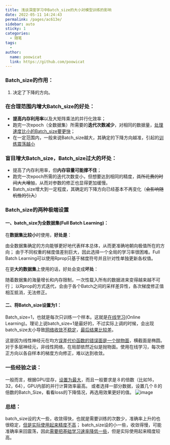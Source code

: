 ```yaml
---
title: 浅谈深度学习中Batch_size的大小对模型训练的影响
date: 2022-05-11 14:24:43
permalink: /pages/ac613e/
sidebar: auto
sticky: 1
categories:
  - 随笔
tags:
  - 
author: 
  name: poowicat
  link: https://github.com/poowicat
---
```


### Batch_size的作用：

1. 决定了下降的方向。

### 在合理范围内增大Batch_size的好处：

- **提高内存利用率**以及大矩阵乘法的并行化效率；
- 跑完一次epoch（全数据集）所需要的**迭代次数减少**，对相同的数据量，<u>处理速度比小的Batch_size要更快</u>；
- 在一定范围内，一般来说Batch_size越大，其确定的下降方向越准，引起的<u>训练震荡越小</u>

### 盲目增大Batch_size，Batch_size过大的坏处：

- 提高了内存利用率，但**内存容量可能撑不住**；
- 跑完一次epoch所需的迭代次数变小，但想要达到相同的精度，~~其所花费的时间大大增加~~，从而对参数的修正也显得更加缓慢。
- Batch_size增大到一定程度，其确定的下降方向已经基本不再变化（~~会影响随机性的引入~~）

### Batch_size的两种极端设置

#### 一、batch_size为全数据集(Full Batch Learning)：

在**数据集比较小**时使用，**好处是**：

由全数据集确定的方向能够更好地代表样本总体，从而更准确地朝向极值所在的方向；
由于不同权重的梯度值差别巨大，因此选择一个全局的学习率很困难。Full Batch Learning可以使用Rprop只基于梯度符号并且针对性单独更新各权值。

在更**大的数据集**上使用的话，好处会变成**坏处**：

随着数据集的海量增长和内存限制，一次性载入所有的数据进来变得越来越不可行；
以Rprop的方式迭代，会由于各个Batch之间的采样差异性，各次梯度修正值相互抵消，无法修正。



#### 二、将Batch_size设置为1：

Batch_size=1，也就是每次只训练一个样本。这就是<u>在线学习</u>(Online Learning)。理论上说batch_size=1是最好的，不过实际上调的时候，会出现batch_size太小导致<u>网络收敛不稳定</u>，<u>最后结果比较差</u>。

这是因为线性神经元在均方<u>误差代价函数的错误面是一个抛物面</u>，横截面是椭圆。对于多层神经元，非线性网络，在局部依然近似是抛物面。使用在线学习，每次修正方向以各自样本的梯度方向修正，难以达到收敛。


### 一些经验之谈：

一般而言，根据GPU显存，<u>设置为最大</u>，而且一般要求是８的倍数（比如16，32，64），GPU内部的并行计算效率最高。
或者选择一部分数据，设置几个８的倍数的Batch_Size，看看loss的下降情况，再选用效果更好的值。
![image](https://cdn.jsdelivr.net/gh/poowicat/pic_store@main/blog/image.4s8e5fgdgc20.webp)

### 总结：

batch_size设的大一些，收敛得快，也就是需要训练的次数少，准确率上升的也很稳定，<u>但是实际使用起来精度不高</u>；
batch_size设的小一些，收敛得慢，可能准确率来回震荡，因此<u>需要把基础学习速率降低一些</u>，但是实际使用起来精度较高。

[参考链接]: https://blog.csdn.net/qq_39056987/article/details/105071150

